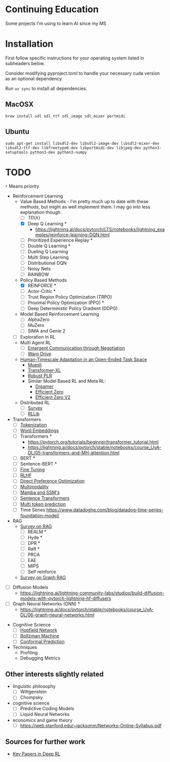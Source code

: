 # Continuing Education

Some projects I'm using to learn AI since my MS

# Installation

First follow specific instructions for your operating system listed in subheaders below.

Consider modifying pyproject.toml to handle your necessary cuda version as an optional dependency.

Run `uv sync` to install all dependencies.

## MacOSX

`brew install sdl sdl_ttf sdl_image sdl_mixer portmidi`

## Ubuntu

`sudo apt-get install libsdl2-dev libsdl2-image-dev libsdl2-mixer-dev libsdl2-ttf-dev libfreetype6-dev libportmidi-dev libjpeg-dev python3-setuptools python3-dev python3-numpy`

# TODO

`*` Means priority

* Reinforcement Learning
    * Value Based Methods - I'm pretty much up to date with these methods, but might as well implement them. I may go into less explanation though.
        * [ ] $TD(\lambda)$
        * [X] Deep Q Learning *
          * https://lightning.ai/docs/pytorch/LTS/notebooks/lightning_examples/reinforce-learning-DQN.html
        * [ ] Prioritized Experience Replay *
        * [ ] Double Q Learning *
        * [ ] Dueling Q Learning
        * [ ] Multi Step Learning
        * [ ] Distributional DQN
        * [ ] Noisy Nets
        * [ ] RAINBOW
    * Policy Based Methods
        * [X] REINFORCE *
        * [ ] Actor-Critic *
        * [ ] Trust Region Policy Optimization (TRPO)
        * [ ] Proximal Policy Optimization (PPO) *
        * [ ] Deep Deterministic Policy Gradient (DDPG)
    * Model Based Reinforcement Learning
        * [ ] AlphaZero
        * [ ] MuZero
        * [ ] SIMA and Genie 2
    * [ ] Exploration in RL
    * Multi Agent RL
        * [ ] [Emergent Communication through Negotiation](https://arxiv.org/abs/1804.03980)
        * [ ] [Warp Drive](https://lightning.ai/docs/pytorch/LTS/notebooks/lightning_examples/warp-drive.html)
    * [Human-Timescale Adaptation in an Open-Ended Task Space](https://sites.google.com/view/adaptive-agent/)
        * [Muesli](https://arxiv.org/pdf/2104.06159)
        * [Transformer-XL](https://arxiv.org/abs/1901.02860)
        * [Robust PLR](https://arxiv.org/pdf/2110.02439)
        * Similar Model Based RL and Meta RL:
          * [Dreamer](https://research.google/blog/introducing-dreamer-scalable-reinforcement-learning-using-world-models/)
          * [Efficient Zero](https://arxiv.org/abs/2111.00210)
          * [Efficient Zero V2](https://arxiv.org/abs/2403.00564)
    * Distributed RL
        * [ ] [Survey](https://arxiv.org/pdf/2011.11012)
        * [ ] [RLLib](https://docs.ray.io/en/master/rllib.html)
* Transformers
    * [ ] [Tokenization](https://huggingface.co/learn/nlp-course/en/chapter6/1?fw=pt)
    * [ ] [Word Embeddings](https://pytorch.org/tutorials/beginner/nlp/word_embeddings_tutorial.html)
    * [ ] Transformers *
      * https://pytorch.org/tutorials/beginner/transformer_tutorial.html
      * https://lightning.ai/docs/pytorch/stable/notebooks/course_UvA-DL/05-transformers-and-MH-attention.html
    * [ ] BERT *
    * [ ] Sentence-BERT *
    * [ ] [Fine Tuning](https://huggingface.co/learn/nlp-course/en/chapter3/1?fw=pt)
    * [ ] [RLHF](https://huggingface.co/blog/the_n_implementation_details_of_rlhf_with_ppo)
    * [ ] [Direct Preference Optimization](https://arxiv.org/pdf/2305.18290)
    * [ ] [Multimodality](https://lightning.ai/docs/pytorch/stable/notebooks/course_UvA-DL/11-vision-transformer.html)
    * [ ] [Mamba and SSM's](https://towardsdatascience.com/mamba-ssm-theory-and-implementation-in-keras-and-tensorflow-32d6d4b32546)
    * [ ] [Sentence Transformers](https://medium.com/@vipra_singh/building-llm-applications-sentence-transformers-part-3-a9e2529f99c1)
    * [ ] [Multi token prediction](https://arxiv.org/pdf/2404.19737)
    * [ ] Time Series https://www.datadoghq.com/blog/datadog-time-series-foundation-model/
* RAG
    * [Survey on RAG](https://arxiv.org/abs/2405.06211)
        * [ ] REALM *
        * [ ] Hyde *
        * [ ] DPR *
        * [ ] Raft *
        * [ ] PRCA
        * [ ] EAE
        * [ ] MIPS
        * [ ] Self reinforce
    * [Survey on Graph RAG](https://arxiv.org/abs/2408.08921)
* [ ] Diffusion Models
  * https://lightning.ai/lightning-community-labs/studios/build-diffusion-models-with-pytorch-lightning-hf-diffusers
* [ ] Graph Neural Networks (GNN) *
  * https://lightning.ai/docs/pytorch/stable/notebooks/course_UvA-DL/06-graph-neural-networks.html
* Cognitive Science
   * [ ] [Hopfield Network](https://www.youtube.com/watch?v=1WPJdAW-sFo)
   * [ ] [Boltzman Machine](https://www.youtube.com/watch?v=_bqa_I5hNAo)
   * [ ] [Conformal Prediction](https://blog.dataiku.com/measuring-models-uncertainty-conformal-prediction?utm_source=pocket_saves)
* Techniques
    * Profiling
    * Debugging Metrics

## Other interests slightly related

* linguistic philosophy
  * [ ] Wittgenstein
  * [ ] Chompsky
* cognitive science
  * [ ] Predictive Coding Models
  * [ ] Liquid Neural Networks
* economics and game theory
  * [ ] https://web.stanford.edu/~jacksonm/Networks-Online-Syllabus.pdf

## Sources for further work

* [Key Papers in Deep RL](https://spinningup.openai.com/en/latest/spinningup/keypapers.html)


